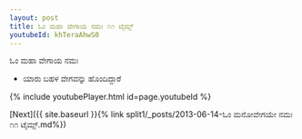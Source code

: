 ```yaml
---
layout: post
title: ಓಂ ಮಹಾ ವೇಗಾಯ ನಮಃ ೧೧ ಟೈಮ್ಸ್
youtubeId: khTeraAhwS0
---
```

 
 
 ಓಂ ಮಹಾ ವೇಗಾಯ ನಮಃ  
 
 -  ಯಾರು ಬಹಳ ವೇಗವನ್ನು ಹೊಂದಿದ್ದಾರೆ 
 
  
 
  
 
 
 
 
 
 


{% include youtubePlayer.html id=page.youtubeId %}
 
[Next]({{ site.baseurl }}{% link  split1/_posts/2013-06-14-ಓಂ ಮನೋವೇಗಯೇ ನಮಃ ೧೧ ಟೈಮ್ಸ್.md%})
 
